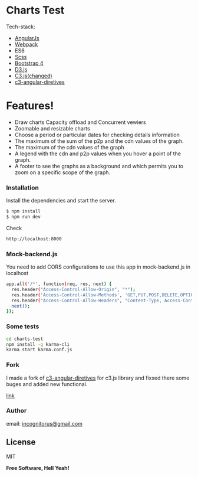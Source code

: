 # Charts Test


Tech-stack:

  - [AngularJs](https://angularjs.org/)
  - [Webpack](https://webpack.js.org/)
  - ES6
  - [Scss](https://sass-lang.com/)
  - [Bootstrap 4](https://getbootstrap.com/)
  - [D3.js](https://d3js.org/)
  - [C3.js(changed)](http://c3js.org/)
  - [c3-angular-diretives](https://github.com/jettro/c3-angular-directive)

# Features!

  - Draw charts Capacity offload and Concurrent vewiers
  - Zoomable and resizable charts
  - Choose a period or particular dates for checking details information
  - The maximum of the sum of the p2p and the cdn values of the graph.
  - The maximum of the cdn values of the graph
  - A legend with the cdn and p2p values when you hover a point of the graph.
  - A footer to see the graphs as a background and which permits you to zoom on a specific scope of the graph.


### Installation

Install the dependencies and start the server.

```sh
$ npm install
$ npm run dev
```



Check

```sh
http://localhost:8000
```

### Mock-backend.js

You need to add CORS configurations to use this app in mock-backend.js in localhost

```sh
app.all('/*', function(req, res, next) {
  res.header("Access-Control-Allow-Origin", "*");
  res.header('Access-Control-Allow-Methods', 'GET,PUT,POST,DELETE,OPTION');
  res.header("Access-Control-Allow-Headers", "Content-Type, Access-Control-Allow-Headers, Authorization, X-Requested-With");
  next();
});
```

### Some tests

```sh
cd charts-test
npm install -g karma-cli
karma start karma.conf.js
```

### Fork

I made a fork of [c3-angular-diretives](https://github.com/jettro/c3-angular-directive) for c3.js library and fixxed there some buges and added new functional.

[link](https://github.com/oleglukashev/c3-angular-directive)

### Author

email: incognitorus@gmail.com

License
----

MIT


**Free Software, Hell Yeah!**
